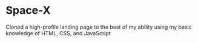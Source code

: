 # Space-X
Cloned a high-profile landing page to the best of my ability using my basic knowledge of HTML, CSS, and JavaScript
